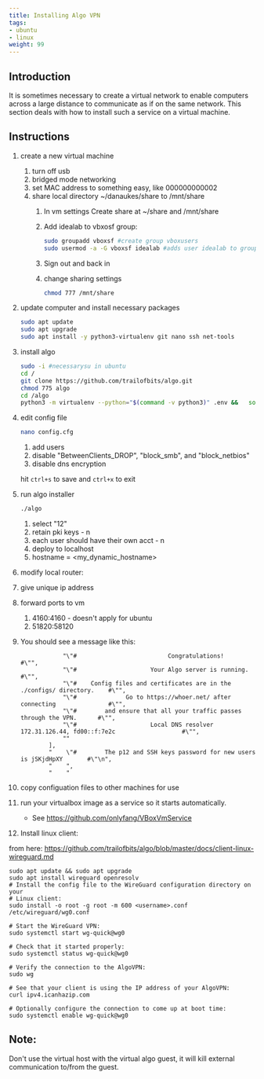 ```yaml
---
title: Installing Algo VPN
tags:
- ubuntu
- linux
weight: 99
---
```


## Introduction

It is sometimes necessary to create a virtual network to enable computers across a large distance to communicate as if on the same network.  This section deals with how to install such a service on a virtual machine.

## Instructions

1. create a new virtual machine
    1. turn off usb
    1. bridged mode networking
    1. set MAC address to something easy, like 000000000002
    1. share local directory ~/danaukes/share to /mnt/share
        1. In vm settings Create share at ~/share and /mnt/share
        1. Add idealab to vbxosf group:

            ```bash
            sudo groupadd vboxsf #create group vboxusers
            sudo usermod -a -G vboxsf idealab #adds user idealab to group vboxsf
            ```

        1. Sign out and back in
        1. change sharing settings

            ```bash
            chmod 777 /mnt/share
            ```

1. update computer and install necessary packages

    ```bash
    sudo apt update
    sudo apt upgrade
    sudo apt install -y python3-virtualenv git nano ssh net-tools
    ```

1. install algo

    ```bash
    sudo -i #necessarysu in ubuntu
    cd /
    git clone https://github.com/trailofbits/algo.git
    chmod 775 algo
    cd /algo
    python3 -m virtualenv --python="$(command -v python3)" .env &&   source .env/bin/activate &&   python3 -m pip install -U pip virtualenv &&   python3 -m pip install -r requirements.txt
    ```

1. edit config file

    ```bash
    nano config.cfg
    ```

    1. add users
    1. disable "BetweenClients_DROP", "block_smb", and "block_netbios"
    1. disable dns encryption

    hit ```ctrl+s``` to save and ```ctrl+x``` to exit

1. run algo installer

    ```bash
    ./algo
    ```

    1. select "12"
    1. retain pki keys - n
    1. each user should have their own acct - n
    1. deploy to localhost
    1. hostname = <my_dynamic_hostname>

1. modify local router:
1. give unique ip address
1. forward ports to vm
    1. 4160:4160 - doesn't apply for ubuntu
    1. 51820:58120


1. You should see a message like this:
    ```
                "\"#                          Congratulations!                            #\"",
                "\"#                     Your Algo server is running.                     #\"",
                "\"#    Config files and certificates are in the ./configs/ directory.    #\"",
                "\"#              Go to https://whoer.net/ after connecting               #\"",
                "\"#        and ensure that all your traffic passes through the VPN.      #\"",
                "\"#                     Local DNS resolver 172.31.126.44, fd00::f:7e2c                   #\"",
                ""
            ],
            "    \"#        The p12 and SSH keys password for new users is jSKjdHpXY       #\"\n",
            "    ",
            "    "

    ```

1. copy configuation files to other machines for use
1. run your virtualbox image as a service so it starts automatically.
    * See <https://github.com/onlyfang/VBoxVmService>

1. Install linux client:

from here: <https://github.com/trailofbits/algo/blob/master/docs/client-linux-wireguard.md>

```
sudo apt update && sudo apt upgrade
sudo apt install wireguard openresolv
# Install the config file to the WireGuard configuration directory on your
# Linux client:
sudo install -o root -g root -m 600 <username>.conf /etc/wireguard/wg0.conf

# Start the WireGuard VPN:
sudo systemctl start wg-quick@wg0

# Check that it started properly:
sudo systemctl status wg-quick@wg0

# Verify the connection to the AlgoVPN:
sudo wg

# See that your client is using the IP address of your AlgoVPN:
curl ipv4.icanhazip.com

# Optionally configure the connection to come up at boot time:
sudo systemctl enable wg-quick@wg0
```

## Note:

Don't use the virtual host with the virtual algo guest, it will kill external communication to/from the guest.

<!--
## Old

ALGO
Open powershell in admin mode
Create local directory c/users/danaukes/algo-data

```bash
docker run -it -v C:\Users\danaukes\code_external\algo:/algo ubuntu /bin/bash
docker run --name=myalgo -it -v C:\Users\danaukes\algo-data:/algo-data ubuntu:bionic /bin/bash
docker exec -it myalgo /bin/bash
docker commit -m "installed and configged" -a "dan" 87efef64b227 test/new_image
mkdir configs && ssh-keygen -b 2048 -C algo@local -t rsa -f configs/algo.pem -q -N ""
```

-->
